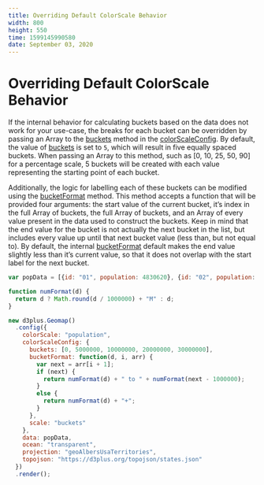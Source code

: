 ```yaml
---
title: Overriding Default ColorScale Behavior
width: 800
height: 550
time: 1599145990580
date: September 03, 2020
---
```


[height]: 550
[delay]: 3000

# Overriding Default ColorScale Behavior

If the internal behavior for calculating buckets based on the data does not work for your use-case, the breaks for each bucket can be overridden by passing an Array to the [buckets](https://d3plus.org/docs/#ColorScale.buckets) method in the [colorScaleConfig](https://d3plus.org/docs/#Viz.colorScaleConfig). By default, the value of [buckets](https://d3plus.org/docs/#ColorScale.buckets) is set to `5`, which will result in five equally spaced buckets. When passing an Array to this method, such as [0, 10, 25, 50, 90] for a percentage scale, 5 buckets will be created with each value representing the starting point of each bucket.

Additionally, the logic for labelling each of these buckets can be modified using the [bucketFormat](https://d3plus.org/docs/#ColorScale.bucketFormat) method. This method accepts a function that will be provided four arguments: the start value of the current bucket, it’s index in the full Array of buckets, the full Array of buckets, and an Array of every value present in the data used to construct the buckets. Keep in mind that the end value for the bucket is not actually the next bucket in the list, but includes every value up until that next bucket value (less than, but not equal to). By default, the internal [bucketFormat](https://d3plus.org/docs/#ColorScale.bucketFormat) default makes the end value slightly less than it’s current value, so that it does not overlap with the start label for the next bucket.

```js
var popData = [{id: "01", population: 4830620}, {id: "02", population: 733375}, {id: "04", population: 6641928}, {id: "05", population: 2958208}, {id: "06", population: 38421464}, {id: "08", population: 5278906}, {id: "09", population: 3593222}, {id: "10", population: 926454}, {id: "11", population: 647484}, {id: "12", population: 19645772}, {id: "13", population: 10006693}, {id: "15", population: 1406299}, {id: "16", population: 1616547}, {id: "17", population: 12873761}, {id: "18", population: 6568645}, {id: "19", population: 3093526}, {id: "20", population: 2892987}, {id: "21", population: 4397353}, {id: "22", population: 4625253}, {id: "23", population: 1329100}, {id: "24", population: 5930538}, {id: "25", population: 6705586}, {id: "26", population: 9900571}, {id: "27", population: 5419171}, {id: "28", population: 2988081}, {id: "29", population: 6045448}, {id: "30", population: 1014699}, {id: "31", population: 1869365}, {id: "32", population: 2798636}, {id: "33", population: 1324201}, {id: "34", population: 8904413}, {id: "35", population: 2084117}, {id: "36", population: 19673174}, {id: "37", population: 9845333}, {id: "38", population: 721640}, {id: "39", population: 11575977}, {id: "40", population: 3849733}, {id: "41", population: 3939233}, {id: "42", population: 12779559}, {id: "44", population: 1053661}, {id: "45", population: 4777576}, {id: "46", population: 843190}, {id: "47", population: 6499615}, {id: "48", population: 26538614}, {id: "49", population: 2903379}, {id: "50", population: 626604}, {id: "51", population: 8256630}, {id: "53", population: 6985464}, {id: "54", population: 1851420}, {id: "55", population: 5742117}, {id: "56", population: 579679}, {id: "72", population: 3583073}];

function numFormat(d) {
  return d ? Math.round(d / 1000000) + "M" : d;
}

new d3plus.Geomap()
  .config({
    colorScale: "population",
    colorScaleConfig: {
      buckets: [0, 5000000, 10000000, 20000000, 30000000],
      bucketFormat: function(d, i, arr) {
        var next = arr[i + 1];
        if (next) {
          return numFormat(d) + " to " + numFormat(next - 1000000);
        }
        else {
          return numFormat(d) + "+";
        }
      },
      scale: "buckets"
    },
    data: popData,
    ocean: "transparent",
    projection: "geoAlbersUsaTerritories",
    topojson: "https://d3plus.org/topojson/states.json"
  })
  .render();
```
